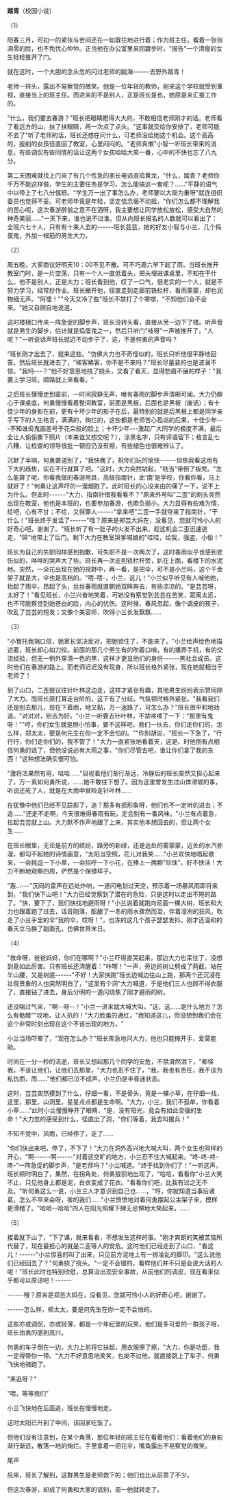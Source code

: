 **踏青**（校园小说）

（1）

阳春三月，可初一的紧张与苦闷还在一如既往地进行着；作为班主任，看着一张张凋零的脸，也不免忧心忡忡。正当他在办公室里来回踱步时，"报告"一个清瘦的女生轻轻推开了门。

就在这时，一个大胆的念头忽的闪过老师的脑海------去野外踏青！

老师一转头，露出不易察觉的微笑。他是一位年轻的教师，刚来这个学校就受到重视，直接当上的班主任。而进来的不是别人，正是班长是也，她原是来汇报工作的。

"什么，我们要去春游？"班长把眼睛瞪得大大的，不敢相信老师刚才的话。老师看了看远方的山，扶了扶眼睛，再一次点了点头。"这事就交给你安排了，老师可能不去了"听了老师的话，班长还想在问什么，可老师没给她这个机会。这个高高的，瘦削的女孩径直回了教室，心里闷闷的。"老师真懒"小智一听班长带来的消息，有些调侃有些同情的话让这两个女孩哈哈大笑一番，心中的不快也忘了八九分。

第二天困难就找上门来了有几个性急的家长电话直捣黄龙，"什么，踏青？老师你千万不能这样做，学生的主要任务是学习，怎么能搞这一套呢？......"平静的语气中以带上了七八分愠怒。"学生万一出了事怎么办，老师要以大局为重呀"就连组织委员也觉得不妥。可老师毕竟是年轻，坚定信念毫不动摇，"你们怎么都不理解我的苦心呢，这次春游醉翁之意不在酒呀，我主要想让同学放松放松，感受大自然的神奇美丽......"一天下来，谁也说不过谁。但从向班长报名的人数就可以看出了：全班六七十人，只有有十来人去的------班长芸芸，她的好友小智与小兰，几个捣蛋鬼，外加一根筋的男生大力。

（2）

周五晚，大家商议好明天10：00不见不散。可不巧周六早下起了雨。当班长推开教室门时，是一片空荡，只有一个人一直低着头，把头埋进课桌里，不知在干什么。他不是别人，正是大力；班长看到他，叹了一口气，很老实的一个人，就是不努力学习，经常抄作业。班长撇开他，径直走到走廊前铁栏杆，看雨蒙蒙，却也润物细无声。"阿嚏！""今天又冷了些"班长不禁打了个寒噤，"不知他们会不会来。"她又自顾自地说道。

这时楼梯口传来一阵急促的脚步声，班长没转头看，直接从另一边下了楼。听声音就是男生的脚步，估计就是捣蛋鬼之一，然后只听门"吱呀"一声被推开了，"人呢？"一听说话声班长就迈不动步子了，这，不是何勇的声音吗？

"班长刚才出去了，就来这些。"仿佛大力也不奇怪似的，班长只听他很平静地回答。然后班长就进去了，"稀客稀客，你不是不来吗？"班长尽量装的也是波澜不惊。"我吗\-\--？"他不好意思地挠了挠头，又看了看天，显得愁眉不展的样子："我要上学习班，顺路就上来看看。"

之后班长慢慢走到窗前，一时间寂静无声，唯有春雨的脚步声清晰可闻。大力仍醉心于课桌底，何勇慢慢看着整间教室，前面是黑板，后面也是黑板（废话）；有十佳少年的身影在前，更有十坏少年的影子在后，最特别的就是后黑板上都是同学亲手写下的人生格言，满满的，绚烂的，这些都是老师苦心孤诣的后果，十佳少年\-\--不知谁捣鬼画差号于花朵般的脸上；十坏少年\-\--激起广大同学的极度不满，最后全让人偷偷撕下照片（本来谁又想交呢？），涂黑名字，只有评语留下；格言乱七八糟，让检查的领导很批一顿但仍没有擦，有些褪色也很难辨认了。

沉默了半晌，何勇要道别了，"我快晚了，祝你们玩的愉快------但依我看这雨有下大的趋势，实在不行就算了吧。"这时，大力突然站起，"咣当"带倒了板凳。"怎么能算了呢，你看我做的春游用具，高级指南针，此'南'是学校，你看你看，马上就好了！"何勇让这声吓的一溜烟跑了。此时班长的心没来由的痛了一下，说不上为什么。但此时------"大力，指南针借我看看不？"原来外号叫"二歪"的刺头突然出现在教室，他也是本班的，也要参加春游，也欺负弱小。大力显得有些难为情，给吧，心有不甘；不给，又得罪人------"拿来吧"二歪一手就夺来了指南针，"干什么！"班长终于发话了------"哦？原来是郑芸大妈在，没看见，您就可怜小人的好奇心吧，谢谢了。"班长听了有一肚子的火发不出来，趁这机会二歪迅速逃走，"砰"地带上了后门。剩下大力在教室哭爹喊娘的"哇哇，给我，强盗，小偷！"

班长为自己的失职同样感到抱歉，可失职不是一次两次了，这时春雨似乎也感到悲伤似的，哗哗的哭声大了些。班长再一次走到铁栏杆旁，趴在上面，看楼下的水泥地。突然，一朵花出现在她的视野中，再一看，是把伞，可不是小兰吗，这个千金架子就是大，伞也是高档的。"喂-喂-，小兰，这儿！"小兰似乎听见有人喊他她，抬起了雨伞，昂起了头，丝丝春雨就直朝她双眸奔去，有些凉凉的。"是芸芸呀，太好了！"看见班长，小兰兴奋地笑着，可她没有察觉到芸芸在苦笑，距离太远，也不可能察觉到她苍白的脸，内心的忧伤。这时候，春风忽起，像个调皮的孩子，吹乱了芸芸的短发；又像个美容师，吹得小兰长发飘飘......

（3）

"小智托我捎口信，她家长坚决反对，把她锁住了，不能来了。"小兰绘声绘色地描述着，班长却心如刀绞。前面的那几个男生有的吹着口哨，有的播弄手机，有的交流经验，但无一例外穿清一色的黑，这样才更显他们的身份------黑社会成员。这时他们在春游的路上。而老师迟迟没有现身，所以班长格外紧张，现在她就相当于老师了！

到了山口，二歪提议往针叶林这边走，这样才紧张有趣，其他男生纷纷表示赞同除了大力。而班长原打算走台阶的，这下有了分歧，气氛顿时格外紧张。"我看我们还是别去那儿，现在下着雨，地又黏，万一迷路了，可怎么办？"班长很平和地劝道。"对对对，别去为好。"小兰一听要去针叶林，不禁哆嗦了一下："那里有鬼呀！""哼，你们女生就是胆小怕事，要不这样吧，我们一伙去，你们走你们的，怎么样，郑太太，要是何先生在你一定不会怕的。""你别胡说，"班长一下急了，"行行行，你们走你们的，我不管了！"大力一直紧张地看着天，这是、时他倒有点相信何勇的话了，但他没说必有大雨之事，"你们尽管去吧，谁让你们拿了我的东西！"这种想法确实很可怕。

"激将法果然有用，哈哈......"目视着他们渐行渐远，冷静后的班长突然又担心起来了，万一真如何勇所说，......她不敢往下想了。因为这里曾发生过山体滑坡的事，听说还死了人，就是在大雨中冒险走针叶林......

在犹豫中他们已经不见踪影了，追？那多有损形象呀，他们也不一定听的进去；不追......"还走不走啊，今天很难得春雨有玩，定会别有一番风味。"小兰有点着急，拉起芸芸就上山。大力默不作声地跟了上来，其实他本想回去的，但让两个女生......

在班长眼里，无论是前方的缤纷，路旁的新绿，还是远处的雾蒙蒙，近处的水汽弥漫，都勾不起她的诗情画意，"太阳当空照，花儿对我笑......"小兰欢快地唱起歌来，一会挑逗一下小草，一会招呼一下小花，在捧上一两颗"珍珠"，好不快活！大力不断地观察四周，俨然是个保镖样子。

"轰...\-\--"沉闷的雷声在远处炸响，一道闪电划过天空，预示着一场暴风雨即将来到，"我们快下山吧！"大力已经觉察到了潜在的危险，只是这时以走出不短的路了。"快，要下了，我们快找地避雨呀！"小兰说着就跑向前面一棵大树，班长和大力也跟着跑了过去，话音刚落，酝酿了一冬的雨水骤然而至，伴着凛冽的狂风，吹走了小兰手里的伞"我的伞，哎呀！"，也冻的这几个孩子瑟瑟发抖。刚才还温和的春天立马换了副面孔，仿佛世界末日。

（4）

"救命呀，爸爸妈妈，你们在哪啊？"小兰吓得直哭起来，那边大力也呆住了，没想到竟如此厉害。只有班长还清醒着："咔嚓！"一声，旁边的树让劈成了两截，站在半山腰，又是树底------"不好！大家快跑"班长边喊边往山上跑，那两个还沉浸在壮观景象的人也突然明白了，"这里有个洞"大力喊道，于是他们三人也顾不得衣服了，直接钻了进去，身后分明的一道闪烧焦了刚才避雨的树。

还没喘过气来，"啊\--呀\--！"小兰一进来就大喊大叫，"这，这......是什么地方？怎么有骷髅""坟地，让人扒的！"大力脸羞的通红，"我知道这儿，但没想到我们会在这个非常时刻出现在这个不该出现的地方。"

小兰当场吓晕了，"现在怎么办？"班长焦急地问大力，他也只能摊开手，爱莫能助。

时间在一分一秒的流逝，班长又想起那几个同学的安危，不禁潸然泪下，"都怪我，不该让他们，让他们去那里，"大力也忍不住了，"我，我也有责任，我不该为私仇而，而......"他们都已泣不成声，小兰仍是半昏迷状态。

这时，芸芸突然摸到了什么，仔细一看，不是骨头，竟是一棵小草，在仔细一找，这里，那里，山洞里，星星点点都是生命啊。"大力，小兰，我们不孤单，你看着小草......"此时小兰慢慢睁开了眼睛，"是，没有阳光，竟会有如此坚强的生命！"大力忽的感受到什么，径直出了洞，"你们等着，我去叫援兵！"

不知不觉中，风雨，已经停了，走了......

"你们快出来吧，停了，不下了！"大力在洞外高兴地大喊大叫，两个女生也同样的开心，"啊------啊------"对着这空旷的地方，小兰忍不住大喊起来。"咚-咚-咚-咚-"一阵急促的脚步声，"是老师吗？"小兰喊道。"终于找到你们了！"一听这声，班长顿时明白了，果然，在拐角处，何勇狼狈地出现了，"哈哈，看看你"小兰大笑不止，只见他身上都是泥，白衣变成了花衣。"看看你们吧，比我有过之无不及。"听何勇这么一说，小兰三人才意识到自己也......，"哼，你就知道当事后诸葛，怎么不早来会呀，害的我们......"小兰愤愤地对着何勇摆起公主架子来，模样更滑稽了。"哈哈\--哈哈"四人在阳光照耀下肆无忌惮地大笑起来，......

（5）

接着就下山了，"下了课，就来看看，不想发生这样的事。"刚才爽朗的笑被苦恼所代替了，现在最担心的就是二歪等人的安危。这时他们已经走到了山口，"看这儿！------"小兰惊喜的叫了出来，只见前方泥地上有一排凌乱的脚印。"这么说他们已经回去了？"何勇挠了挠头。"一定不会错的，看样他们并不只是会说大话的人呢！"班长此时也特别欣慰，总算没出现安全事故，从前他们的调皮，现在看来似乎都可以原谅吧！------

------哦？原来是郑芸大妈在，没看见，您就可怜小人的好奇心吧，谢谢了。

------怎么样，郑太太，要是何先生在你一定不会怕的。

这些亦或调侃，亦或轻薄，都是一个年纪里的玩笑，他们是多可爱的一群孩子呀，班长由衷的感到高兴。

何勇的车子倒在一边，大力上前将它扶起，用衣服擦了擦，"大力，你是功臣，我一定得带你一带。"大力不好意思地笑笑，也拗不过他，就直接跳上了车子，何勇飞快地骑跑了。

"来追呀？"

"喂，等等我们"

小兰飞快地在后面追，班长在慢慢地走。

这时太阳已升到了中间，该回家吃饭了。

但他们没有注意到，在某个角落，那位年轻的班主任在看着他们：看着他们的身影渐行渐远，散落一地的绚烂。手里拿着一把花伞，嘴角露出不易察觉的微笑。

尾声

后来，班长了解到，这群男生是老师救下的；他们也比从前乖了不少。

但这次春游，却成了何勇和大家的话别，周一他就转走了。
